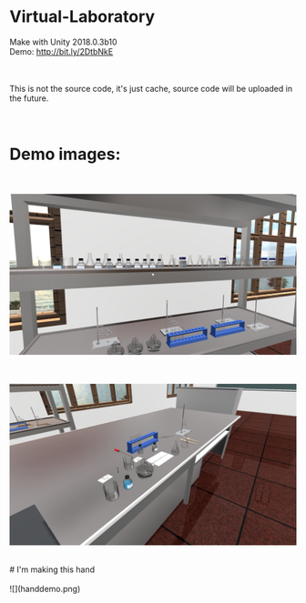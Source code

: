# Virtual-Laboratory
Make with Unity 2018.0.3b10
<br>
Demo: http://bit.ly/2DtbNkE

<br><br>
This is not the source code, it's just cache, source code will be uploaded in the future.
<br><br><br>
# Demo images:
<br><br>
![](demo1.png)

<br><br>
![](demo2.png)
<br>


<br>
# I'm making this hand
<br><br>
![](handdemo.png)
<br>
